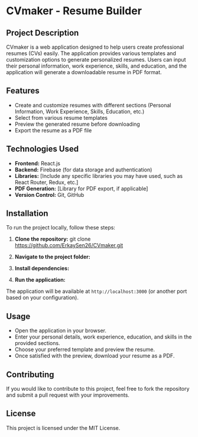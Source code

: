 # CVmaker - Resume Builder

## Project Description
CVmaker is a web application designed to help users create professional resumes (CVs) easily. The application provides various templates and customization options to generate personalized resumes. Users can input their personal information, work experience, skills, and education, and the application will generate a downloadable resume in PDF format.

## Features
- Create and customize resumes with different sections (Personal Information, Work Experience, Skills, Education, etc.)
- Select from various resume templates
- Preview the generated resume before downloading
- Export the resume as a PDF file

## Technologies Used
- **Frontend:** React.js
- **Backend:** Firebase (for data storage and authentication)
- **Libraries:** [Include any specific libraries you may have used, such as React Router, Redux, etc.]
- **PDF Generation:** [Library for PDF export, if applicable]
- **Version Control:** Git, GitHub

## Installation
To run the project locally, follow these steps:

1. **Clone the repository:**
git clone https://github.com/ErkaySen26/CVmaker.git

2. **Navigate to the project folder:**

3. **Install dependencies:**

4. **Run the application:**



The application will be available at `http://localhost:3000` (or another port based on your configuration).

## Usage
- Open the application in your browser.
- Enter your personal details, work experience, education, and skills in the provided sections.
- Choose your preferred template and preview the resume.
- Once satisfied with the preview, download your resume as a PDF.

## Contributing
If you would like to contribute to this project, feel free to fork the repository and submit a pull request with your improvements.

## License
This project is licensed under the MIT License.
